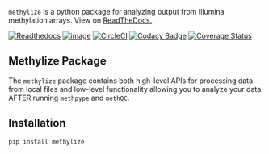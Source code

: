 `methylize` is a python package for analyzing output from Illumina methylation arrays.
View on [ReadTheDocs.](https://life-epigenetics-methylize.readthedocs-hosted.com/en/latest/)

[![Readthedocs](https://readthedocs.com/projects/life-epigenetics-methylize/badge/?version=latest)](https://life-epigenetics-methylize.readthedocs-hosted.com/en/latest/) [![image](https://img.shields.io/pypi/l/pipenv.svg)](https://python.org/pypi/pipenv)  [![CircleCI](https://circleci.com/gh/LifeEGX/methylize.svg?style=shield)](https://circleci.com/gh/LifeEGX/methylize)  [![Codacy Badge](https://api.codacy.com/project/badge/Grade/36c282629145444facdd2d96b4462afa)](https://www.codacy.com?utm_source=github.com&amp;utm_medium=referral&amp;utm_content=LifeEGX/methylize&amp;utm_campaign=Badge_Grade)
[![Coverage Status](https://coveralls.io/repos/github/LifeEGX/methylize/badge.svg?t=uf7qX4)](https://coveralls.io/github/LifeEGX/methylize)

## Methylize Package

The `methylize` package contains both high-level APIs for processing data from local files and low-level functionality allowing you to analyze your data AFTER running `methpype` and `methQC`.

## Installation

```python
pip install methylize
```

